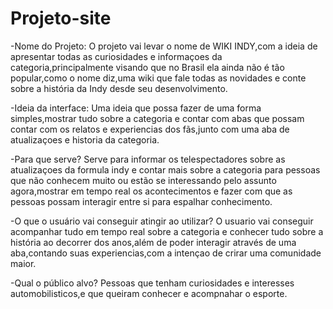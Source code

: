 # Projeto-site
-Nome do Projeto:
O projeto vai levar o nome de WIKI INDY,com a ideia de apresentar todas as curiosidades e informaçoes da categoria,principalmente visando que no Brasil ela ainda não é tão popular,como o nome diz,uma wiki que fale todas as novidades e conte sobre a história da Indy desde seu desenvolvimento.

-Ideia da interface:
Uma ideia que possa fazer de uma forma simples,mostrar tudo sobre a categoria e contar com abas que possam contar com os relatos e experiencias dos fãs,junto com uma aba de atualizaçoes e historia da categoria.

-Para que serve?
Serve para informar os telespectadores sobre as atualizaçoes da formula indy e contar mais sobre a categoria para pessoas que não conhecem muito ou estão se interessando pelo assunto agora,mostrar em tempo real os acontecimentos e fazer com que as pessoas possam interagir entre si para espalhar conhecimento.

-O que o usuário vai conseguir atingir ao utilizar?
O usuario vai conseguir acompanhar tudo em tempo real sobre a categoria e conhecer tudo sobre a história ao decorrer dos anos,além de poder interagir através de uma aba,contando suas experiencias,com a intençao de crirar uma comunidade maior.

-Qual o público alvo?
Pessoas que tenham curiosidades e interesses automobilisticos,e que queiram conhecer e acompnahar o esporte.
